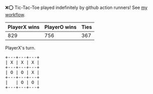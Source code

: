 :x::o: Tic-Tac-Toe played indefinitely by github action runners! See [my workflow](.github/workflows/play.yaml).

|PlayerX wins|PlayerO wins|Ties|
|-|-|-|
|829|756|367|

PlayerX's turn.

<pre>
+---+---+---+
| X | X | X |
+---+---+---+
| O | O | X |
+---+---+---+
|   | O | O |
+---+---+---+
</pre>